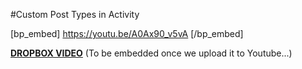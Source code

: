 #Custom Post Types in Activity

[bp_embed] https://youtu.be/A0Ax90_v5vA [/bp_embed]

[**DROPBOX VIDEO**](https://www.dropbox.com/s/t4q8l0pq8evg1lr/buddyboss-platform-custom-post-types-in-activity-feeds.mp4?raw=1)
(To be embedded once we upload it to Youtube...)